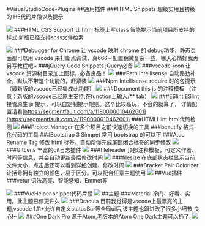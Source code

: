 #VisualStudioCode-Plugins
##通用插件
###HTML Snippets 
超级实用且初级的 H5代码片段以及提示

![](https://segmentfault.com/img/bVCgml)
###HTML CSS Support
让 html 标签上写class 智能提示当前项目所支持的样式
新版已经支持scss文件检索

![](https://segmentfault.com/img/bVCgmy)
###Debugger for Chrome
让 vscode 映射 chrome 的 debug功能，静态页面都可以用 vscode 来打断点调试，真666~ 
配置稍微复杂一些，哪天心情好我再另写教程吧~
###jQuery Code Snippets
jQuery必备
![](https://segmentfault.com/img/bVCgnd)
###vscode-icon
让 vscode 资源树目录加上图标，必备良品！
![](https://segmentfault.com/img/bVCgnn)
###Path Intellisense
自动路劲补全，默认不带这个功能的，赶紧装
![](https://segmentfault.com/img/bVCgnp)
###Npm Intellisense
require 时的包提示（最新版的vscode已经集成此功能）
![](https://segmentfault.com/img/bVCgEZ)
###Document this
js 的注释模板 （注意：新版的vscode已经原生支持,在function上输入/** tab）
![](https://segmentfault.com/img/bVCgn4)
###ESlint
ESlint 接管原生 js 提示，可以自定制提示规则。这个比较高玩，不会的就算了，
详情配置请看[https://segmentfault.com/a/1190000010462601](https://segmentfault.com/a/1190000010462601)
###HTMLHint
html代码检测
![](https://segmentfault.com/img/bVJzm8)
###Project Manager
在多个项目之前快速切换的工具
###beautify
格式化代码的工具
###Bootstrap 3 Sinnpet
常用 bootstrap 的可以下
###Atuo Rename Tag
修改 html 标签，自动帮你完成尾部闭合标签的同步修改
![](https://segmentfault.com/img/bVCgBn)
###GitLens
丰富的git日志插件
![](https://segmentfault.com/image?src=https://raw.githubusercontent.com/eamodio/vscode-git-codelens/master/images/gitlens-preview1.gif&objectId=1190000006697219&token=96411a6b6f6f8ca62c72404617c28384)
###fileheader
顶部注释模板，可定义作者、时间等信息，并会自动更新最后修改时间
![](https://segmentfault.com/image?src=https://github.com/zhaopengme/vscode-fileheader/raw/master/fileheader.gif&objectId=1190000006697219&token=76a9aad486f7c58322c42beefd769345)
###filesize
在底部状态栏显示当前文件大小，点击后还可以看到详细创建、修改时间
![](https://segmentfault.com/img/bVJ9Yf)
###Bracket Pair Colorizer
让括号拥有独立的颜色，易于区分。可以配合任意主题使用
![](https://segmentfault.com/image?src=https://github.com/CoenraadS/BracketPair/raw/master/images/example.png&objectId=1190000006697219&token=ebbc85129614f4b5de6b6fdbd2d8a6c7)
##Vue插件
###vetur
语法高亮、智能感知、Emmet等

![](https://segmentfault.com/img/bVJw3Y)
###VueHelper
snippet代码片段
![](https://segmentfault.com/image?src=https://github.com/OYsun/vscode-VueHelper/raw/dev/src/images/description.gif&objectId=1190000006697219&token=5be8f2312ee445c271c21e0e72e853e5)
##主题
###Material
冷门、好看、实用。此主题已停更许久
![](https://segmentfault.com/img/bVCgCF)
###Dracula
目前我觉得是vscode上最漂亮的主题,vscode 1.11+允许自定义statusBar等全局ui后,该主题也跟进改了很多小细节,良心!~
![](https://segmentfault.com/img/bVMssD)
###One Dark Pro
源于Atom,老版本的Atom One Dark主题可以扔了.
![](https://segmentfault.com/img/bVNFIb)

